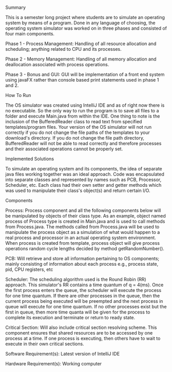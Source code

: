Summary

This is a semester long project where students are to simulate an operating system by means of a program. Done in any language of choosing, the operating system simulator was worked on in three phases and consisted of four main components.

Phase 1 - Process Management: Handling of all resource allocation and scheduling; anything related to CPU and its processes.

Phase 2 - Memory Management: Handling of all memory allocation and deallocation associated with process operations.

Phase 3 - Bonus and GUI: GUI will be implementation of a front end system using javaFX rather than console based print statements used in phase 1 and 2. 

How To Run

The OS simulator was created using IntelliJ IDE and as of right now there is no executable. So the only way to run the program is to save all files to a folder and execute Main.java from within the IDE. One thing to note is the inclusion of the BufferedReader class to read text from specified templates/program files. Your version of the OS simulator will not run correctly if you do not change the file paths of the templates to your download's directory. If you do not change the file path directory, BufferedReader will not be able to read correctly and therefore processes and their associated operations cannot be properly set. 

Implemented Solutions

To simulate an operating system and its components, the idea of separate java files working together was an ideal approach. Code was encapsulated into separate classes and represented by names such as PCB, Processor, Scheduler, etc. Each class had their own setter and getter methods which was used to manipulate their class's object(s) and return certain I/O.

Components

Process: Process component and all the following components below will be manipulated by objects of their class type. As an example, object named process of Process type is created in Main.java and is used to call methods from Process.java. The methods called from Process.java will be used to manipulate the process object as a simulation of what would happen to a real process and processor in an actual operating system environment. When process is created from template, process object will give process operations random cycle lengths decided by method getRandomNumber().

PCB: Will retrieve and store all information pertaining to OS components; mainly consisting of information about each process e.g., process state, pid, CPU registers, etc

Scheduler: The scheduling algorithm used is the Round Robin (RR) approach. This simulator's RR contains a time quantum of q = 4(ms). Once the first process enters the queue, the scheduler will execute the process for one time quantum. If there are other processes in the queue, then the current process being executed will be preempted and the next process in queue will execute for one time quantum. If no other processes exist but the first in queue, then more time quanta will be given for the process to complete its execution and terminate or return to ready state.  

Critical Section: Will also include critical section resolving scheme. This component ensures that shared resources are to be accessed by one process at a time. If one process is executing, then others have to wait to execute in their own critical sections.

Software Requirement(s): Latest version of IntelliJ IDE

Hardware Requirement(s): Working computer
